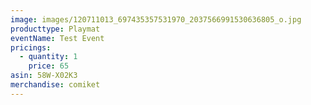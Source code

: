 ```yaml
---
image: images/120711013_697435357531970_2037566991530636805_o.jpg
producttype: Playmat
eventName: Test Event
pricings:
  - quantity: 1
    price: 65
asin: 58W-X02K3
merchandise: comiket
---
```

